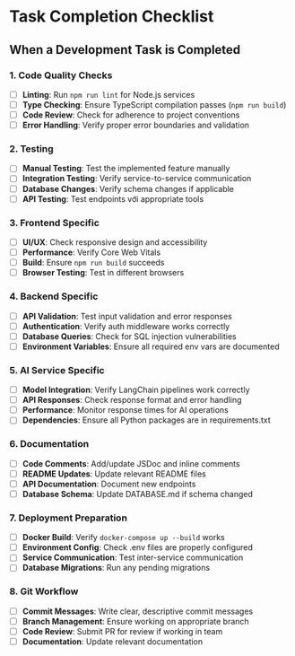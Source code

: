 # Task Completion Checklist

## When a Development Task is Completed

### 1. Code Quality Checks
- [ ] **Linting**: Run `npm run lint` for Node.js services
- [ ] **Type Checking**: Ensure TypeScript compilation passes (`npm run build`)
- [ ] **Code Review**: Check for adherence to project conventions
- [ ] **Error Handling**: Verify proper error boundaries and validation

### 2. Testing
- [ ] **Manual Testing**: Test the implemented feature manually
- [ ] **Integration Testing**: Verify service-to-service communication
- [ ] **Database Changes**: Verify schema changes if applicable
- [ ] **API Testing**: Test endpoints với appropriate tools

### 3. Frontend Specific
- [ ] **UI/UX**: Check responsive design and accessibility
- [ ] **Performance**: Verify Core Web Vitals
- [ ] **Build**: Ensure `npm run build` succeeds
- [ ] **Browser Testing**: Test in different browsers

### 4. Backend Specific
- [ ] **API Validation**: Test input validation and error responses
- [ ] **Authentication**: Verify auth middleware works correctly
- [ ] **Database Queries**: Check for SQL injection vulnerabilities
- [ ] **Environment Variables**: Ensure all required env vars are documented

### 5. AI Service Specific
- [ ] **Model Integration**: Verify LangChain pipelines work correctly
- [ ] **API Responses**: Check response format and error handling
- [ ] **Performance**: Monitor response times for AI operations
- [ ] **Dependencies**: Ensure all Python packages are in requirements.txt

### 6. Documentation
- [ ] **Code Comments**: Add/update JSDoc and inline comments
- [ ] **README Updates**: Update relevant README files
- [ ] **API Documentation**: Document new endpoints
- [ ] **Database Schema**: Update DATABASE.md if schema changed

### 7. Deployment Preparation
- [ ] **Docker Build**: Verify `docker-compose up --build` works
- [ ] **Environment Config**: Check .env files are properly configured
- [ ] **Service Communication**: Test inter-service communication
- [ ] **Database Migrations**: Run any pending migrations

### 8. Git Workflow
- [ ] **Commit Messages**: Write clear, descriptive commit messages
- [ ] **Branch Management**: Ensure working on appropriate branch
- [ ] **Code Review**: Submit PR for review if working in team
- [ ] **Documentation**: Update relevant documentation